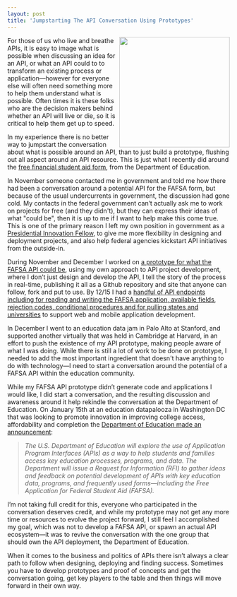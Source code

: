 ```yaml
---
layout: post
title: 'Jumpstarting The API Conversation Using Prototypes'
---
```

<p><a href="https://ed-data.github.io/fafsa-api"><img src="https://s3.amazonaws.com/kinlane-productions/federal-government/ed/fafsa-form.jpg" alt="" width="250" align="right" /></a></p>
<p>For those of us who live and breathe APIs, it is easy to image what is possible when discussing an idea for an API, or what an API could to to transform an existing process or application&mdash;however for everyone else will often need something more to help them understand what is possible.  Often times it is these folks who are the decision makers behind whether an API will live or die, so it is critical to help them get up to speed.</p>
<p>In my experience there is no better way to jumpstart the conversation about what is possible around an API, than to just build a prototype, flushing out all aspect around an API resource. This is just what I recently did around the <a href="https://fafsa.ed.gov/">free financial student aid form</a>, from the Department of Education.</p>
<p>In November someone contacted me in government and told me how there had been a conversation around a potential API for the FAFSA form, but because of the usual undercurrents in government, the discussion had gone cold. My contacts in the federal government can&rsquo;t actually ask me to work on projects for free (and they didn't), but they can express their ideas of what "could be", then it is up to me if I want to help make this come true. This is one of the primary reason I left my own position in government as a <a href="http://www.whitehouse.gov/innovationfellows/meet-the-fellows">Presidential Innovation Fellow</a>, to give me more flexibility in designing and deployment projects, and also help federal agencies kickstart API initiatives from the outside-in.</p>
<p>During November and December I worked on <a href="http://ed-data.github.io/fafsa-api/" target="_blank">a prototype for what the FAFSA API could be</a>, using my own approach to API project development, where I don&rsquo;t just design and develop the API, I tell the story of the process in real-time, publishing it all as a Github repository and site that anyone can follow, fork and put to use.  By 12/15 I had a <a href="http://ed-data.github.io/fafsa-api/docs.html">handful of API endpoints including for reading and writing the FAFSA application, available fields, rejection codes, conditional procedures and for pulling states and universities</a> to support web and mobile application development.</p>
<p>In December I went to an education data jam in Palo Alto at Stanford, and supported another virtually that was held in Cambridge at Harvard, in an effort to push the existence of my API prototype, making people aware of what I was doing.  While there is still a lot of work to be done on prototype, I needed to add the most important ingredient that doesn't have anything to do with technology&mdash;I need to start a conversation around the potential of a FAFSA API within the education community.</p>
<p>While my FAFSA API prototype didn&rsquo;t generate code and applications I would like, I did start a conversation, and the resulting discussion and awareness around it help rekindle the conversation at the Department of Education. On January 15th at an education datapalooza in Washington DC that was looking to promote innovation in improving college access, affordability and completion the <a href="http://www.ed.gov/news/press-releases/fact-sheet-education-datapalooza-promote-innovation-improving-college-access-aff" target="_blank">Department of Education made an announcement</a>:</p>
<blockquote><em>The U.S. Department of Education will explore the use of Application Program Interfaces (APIs) as a way to help students and families access key education processes, programs, and data. The Department will issue a Request for Information (RFI) to gather ideas and feedback on potential development of APIs with key education data, programs, and frequently used forms&mdash;including the Free Application for Federal Student Aid (FAFSA).</em></blockquote>
<p>I&rsquo;m not taking full credit for this, everyone who participated in the conversation deserves credit, and while my prototype may not get any more time or resources to evolve the project forward, I still feel I accomplished my goal, which was not to develop a FAFSA API, or spawn an actual API ecosystem&mdash;it was to revive the conversation with the one group that should own the API deployment, the Department of Education.</p>
<p>When it comes to the business and politics of APIs there isn&rsquo;t always a clear path to follow when designing, deploying and finding success. Sometimes you have to develop prototypes and proof of concepts and get the conversation going, get key players to the table and then things will move forward in their own way.</p>